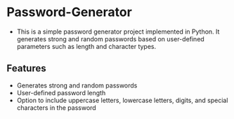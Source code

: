 # Password-Generator
* This is a simple password generator project implemented in Python. It generates strong and random passwords based on user-defined parameters such as length and character types.

## Features
* Generates strong and random passwords
* User-defined password length
* Option to include uppercase letters, lowercase letters, digits, and special characters in the password
